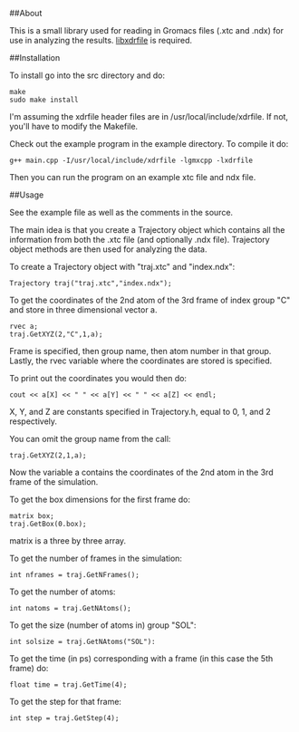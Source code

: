 ##About

This is a small library used for reading in Gromacs files (.xtc and .ndx) for
use in analyzing the results. [libxdrfile](ftp://ftp.gromacs.org/pub/contrib/xdrfile-1.1.1.tar.gz) is required.

##Installation

To install go into the src directory and do:

    make
    sudo make install

I'm assuming the xdrfile header files are in /usr/local/include/xdrfile. If not,
you'll have to modify the Makefile.

Check out the example program in the example directory. To compile it do:

    g++ main.cpp -I/usr/local/include/xdrfile -lgmxcpp -lxdrfile

Then you can run the program on an example xtc file and ndx file.

##Usage

See the example file as well as the comments in the source. 

The main idea is that you create a Trajectory object which contains all the
information from both the .xtc file (and optionally .ndx file). Trajectory
object methods are then used for analyzing the data.

To create a Trajectory object with "traj.xtc" and "index.ndx":

    Trajectory traj("traj.xtc","index.ndx");

To get the coordinates of the 2nd atom of the 3rd frame of index group "C" and
store in three dimensional vector a.

    rvec a;
    traj.GetXYZ(2,"C",1,a);

Frame is specified, then group name, then atom number in that group. Lastly, the
rvec variable where the coordinates are stored is specified.

To print out the coordinates you would then do:

    cout << a[X] << " " << a[Y] << " " << a[Z] << endl;

X, Y, and Z are constants specified in Trajectory.h, equal to 0, 1, and 2
respectively.

You can omit the group name from the call:

    traj.GetXYZ(2,1,a);

Now the variable a contains the coordinates of the 2nd atom in the 3rd frame of
the simulation.

To get the box dimensions for the first frame do:

    matrix box;
    traj.GetBox(0.box);

matrix is a three by three array.

To get the number of frames in the simulation:

    int nframes = traj.GetNFrames();

To get the number of atoms:

    int natoms = traj.GetNAtoms();

To get the size (number of atoms in) group "SOL":

    int solsize = traj.GetNAtoms("SOL"):

To get the time (in ps) corresponding with a frame (in this case the 5th frame)
do:

    float time = traj.GetTime(4);

To get the step for that frame:

    int step = traj.GetStep(4);
